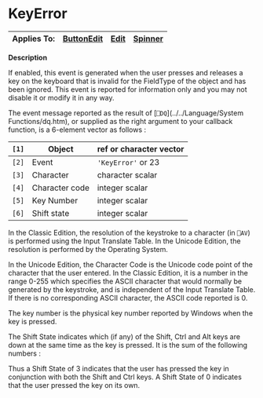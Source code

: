 




<h1 class="heading"><span class="name">KeyError</span></h1>

| Applies To: | [ButtonEdit](../a-z/buttonedit.md) | [Edit](../a-z/edit.md) | [Spinner](../a-z/spinner.md) |
| --- | --- | --- | ---  |


**Description**


If enabled, this event is generated when the user presses and releases a key
on the keyboard that is invalid for the FieldType of the object and has been
ignored. This event is reported for information only and you may not disable it
or modify it in any way.




The event message reported as the result of [`⎕DQ`](../../Language/System Functions/dq.htm),
or supplied as the right argument to your callback function, is a 6-element
vector as follows :


| `[1]` | Object | ref or character vector |
| --- | --- | ---  |
| `[2]` | Event | `'KeyError'` or 23 |
| `[3]` | Character | character scalar |
| `[4]` | Character code | integer scalar |
| `[5]` | Key Number | integer scalar |
| `[6]` | Shift state | integer scalar |



In the Classic Edition, the resolution of the keystroke to a character (in `⎕AV`)
is performed using the Input Translate Table. In the Unicode Edition, the
resolution is performed by the Operating System.


In the Unicode Edition, the Character Code is the Unicode code point of the
character that the user entered. In the Classic Edition, it is a number in the
range 0-255 which specifies the ASCII character that would normally be generated
by the keystroke, and is independent of the Input Translate Table. If there is
no corresponding ASCII character, the ASCII code reported is 0.


The key number is the physical key number reported by Windows when the key is
pressed.


The Shift State indicates which (if any) of the Shift, Ctrl and Alt keys are
down at the same time as the key is pressed. It is the sum of the following
numbers :


Thus a Shift State of 3 indicates that the user has pressed the key in
conjunction with both the Shift and Ctrl keys. A Shift State of 0 indicates that
the user pressed the key on its own.


